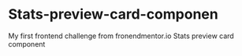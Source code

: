 # Stats-preview-card-componen

My first frontend challenge from fronendmentor.io 
Stats preview card component


